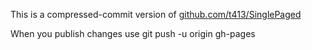 
This is a compressed-commit version of
[github.com/t413/SinglePaged](https://github.com/t413/SinglePaged)



When you publish changes use git push -u origin gh-pages

